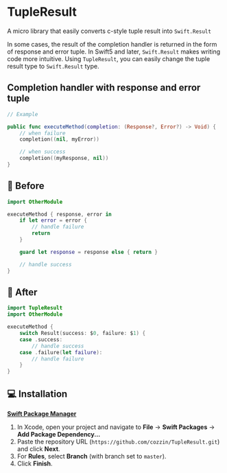 # TupleResult
A micro library that easily converts c-style tuple result into `Swift.Result`

In some cases, the result of the completion handler is returned in the form of response and error tuple. In Swift5 and later, `Swift.Result` makes writing code more intuitive. Using `TupleResult`, you can easily change the tuple result type to `Swift.Result` type.

## Completion handler with response and error tuple
```swift
// Example

public func executeMethod(completion: (Response?, Error?) -> Void) {
    // when failure
    completion((nil, myError))

    // when success
    completion((myResponse, nil))
}
```

## 🧐 Before
```swift
import OtherModule

executeMethod { response, error in
    if let error = error {
        // handle failure
        return
    }

    guard let response = response else { return }

    // handle success
}
```

## 🚀 After
```swift
import TupleResult
import OtherModule

executeMethod {
    switch Result(success: $0, failure: $1) {
    case .success:
        // handle success
    case .failure(let failure):
        // handle failure
    }
}
```

## 💻 Installation

[**Swift Package Manager**](https://swift.org/package-manager/)

1. In Xcode, open your project and navigate to **File** → **Swift Packages** → **Add Package Dependency...**
2. Paste the repository URL (`https://github.com/cozzin/TupleResult.git`) and click **Next**.
3. For **Rules**, select **Branch** (with branch set to `master`).
4. Click **Finish**.
